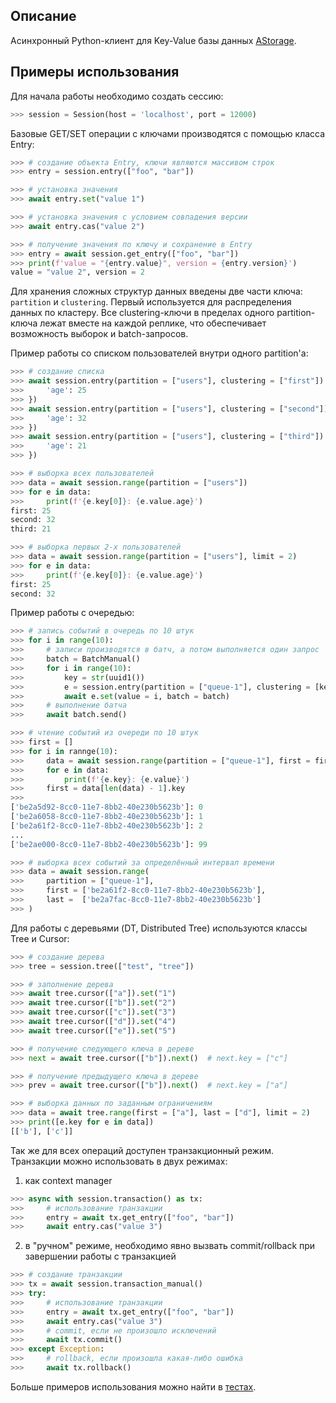 Описание
--------

Асинхронный Python-клиент для Key-Value базы данных [AStorage](http://acapella.ru/nosql/storage.html).

Примеры использования
---------------------

Для начала работы необходимо создать сессию:

```python
>>> session = Session(host = 'localhost', port = 12000)
```

Базовые GET/SET операции с ключами производятся с помощью класса Entry:

```python
>>> # создание объекта Entry, ключи являются массивом строк
>>> entry = session.entry(["foo", "bar"])

>>> # установка значения
>>> await entry.set("value 1")

>>> # установка значения с условием совпадения версии
>>> await entry.cas("value 2")

>>> # получение значения по ключу и сохранение в Entry
>>> entry = await session.get_entry(["foo", "bar"])
>>> print(f'value = "{entry.value}", version = {entry.version}')
value = "value 2", version = 2
```

Для хранения сложных структур данных введены две части ключа: `partition` и `clustering`. Первый используется для распределения данных по кластеру. Все clustering-ключи в пределах одного partition-ключа лежат вместе на каждой реплике, что обеспечивает возможность выборок и batch-запросов. 

Пример работы со списком пользователей внутри одного partition'а:

```python
>>> # создание списка
>>> await session.entry(partition = ["users"], clustering = ["first"]).set({
>>>     'age': 25
>>> })
>>> await session.entry(partition = ["users"], clustering = ["second"]).set({
>>>     'age': 32
>>> })
>>> await session.entry(partition = ["users"], clustering = ["third"]).set({
>>>     'age': 21
>>> })

>>> # выборка всех пользователей
>>> data = await session.range(partition = ["users"])
>>> for e in data:
>>>     print(f'{e.key[0]}: {e.value.age}')
first: 25
second: 32
third: 21

>>> # выборка первых 2-х пользователей
>>> data = await session.range(partition = ["users"], limit = 2)
>>> for e in data:
>>>     print(f'{e.key[0]}: {e.value.age}')
first: 25
second: 32
```

Пример работы с очередью:

```python
>>> # запись событий в очередь по 10 штук
>>> for i in range(10):
>>>     # записи производятся в батч, а потом выполняется один запрос
>>>     batch = BatchManual()
>>>     for i in range(10):
>>>         key = str(uuid1())
>>>         e = session.entry(partition = ["queue-1"], clustering = [key])
>>>         await e.set(value = i, batch = batch)
>>>     # выполнение батча
>>>     await batch.send()

>>> # чтение событий из очереди по 10 штук
>>> first = []
>>> for i in rannge(10):
>>>     data = await session.range(partition = ["queue-1"], first = first, limit = 10)
>>>     for e in data:
>>>         print(f'{e.key}: {e.value}')
>>>     first = data[len(data) - 1].key
>>> 
['be2a5d92-8cc0-11e7-8bb2-40e230b5623b']: 0
['be2a6058-8cc0-11e7-8bb2-40e230b5623b']: 1
['be2a61f2-8cc0-11e7-8bb2-40e230b5623b']: 2
...
['be2ae000-8cc0-11e7-8bb2-40e230b5623b']: 99

>>> # выборка всех событий за определённый интервал времени
>>> data = await session.range(
>>>     partition = ["queue-1"],
>>>     first = ['be2a61f2-8cc0-11e7-8bb2-40e230b5623b'],
>>>     last =  ['be2a7fac-8cc0-11e7-8bb2-40e230b5623b']
>>> )
```

Для работы с деревьями (DT, Distributed Tree) используются классы Tree и Cursor:

```python
>>> # создание дерева
>>> tree = session.tree(["test", "tree"])

>>> # заполнение дерева
>>> await tree.cursor(["a"]).set("1")
>>> await tree.cursor(["b"]).set("2")
>>> await tree.cursor(["c"]).set("3")
>>> await tree.cursor(["d"]).set("4")
>>> await tree.cursor(["e"]).set("5")

>>> # получение следующего ключа в дереве
>>> next = await tree.cursor(["b"]).next()  # next.key = ["c"]

>>> # получение предыдущего ключа в дереве
>>> prev = await tree.cursor(["b"]).next()  # next.key = ["a"]

>>> # выборка данных по заданным ограничениям
>>> data = await tree.range(first = ["a"], last = ["d"], limit = 2)
>>> print([e.key for e in data])
[['b'], ['c']]
```

Так же для всех операций доступен транзакционный режим. Транзакции можно использовать в двух режимах: 

1) как context manager

```python
>>> async with session.transaction() as tx:
>>>     # использование транзакции
>>>     entry = await tx.get_entry(["foo", "bar"])
>>>     await entry.cas("value 3")
```

2) в "ручном" режиме, необходимо явно вызвать commit/rollback при завершении работы с транзакцией

```python
>>> # создание транзакции
>>> tx = await session.transaction_manual()
>>> try:
>>>     # использование транзакции
>>>     entry = await tx.get_entry(["foo", "bar"])
>>>     await entry.cas("value 3")
>>>     # commit, если не произошло исключений
>>>     await tx.commit()
>>> except Exception:
>>>     # rollback, если произошла какая-либо ошибка
>>>     await tx.rollback()
```

Больше примеров использования можно найти в [тестах](tests).

